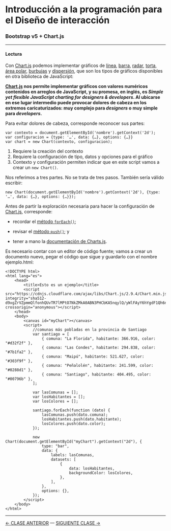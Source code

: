 # Introducción a la programación para el Diseño de interacción

### Bootstrap v5 + Chart.js

- - - - - - - - 

#### Lectura

Con [Chart.js](https://www.chartjs.org/) podemos implementar gráficos de [línea](https://www.chartjs.org/docs/latest/charts/line.html), [barra](https://www.chartjs.org/docs/latest/charts/bar.html), [radar](https://www.chartjs.org/docs/latest/charts/radar.html), [torta](https://www.chartjs.org/docs/latest/charts/doughnut.html), [área polar](https://www.chartjs.org/docs/latest/charts/polar.html), [burbujas](https://www.chartjs.org/docs/latest/charts/bubble.html) y [dispersión](https://www.chartjs.org/docs/latest/charts/scatter.html), que son los tipos de gráficos disponibles en otra biblioteca de JavaScript:

**[Chart.js](https://www.chartjs.org/) nos permite implementar gráficos con valores numéricos contenidos en arreglos de JavaScript, y su promesa, en inglés, es *Simple yet flexible JavaScript charting for designers & developers*. Al ubicarse en ese lugar intermedio puede provocar dolores de cabeza en los extremos caricaturizados: muy complejo para *designers* o muy simple para *developers*.** 

Para evitar dolores de cabeza, corresponde reconocer sus partes: 

```
var contexto = document.getElementById('nombre').getContext('2d');
var configuracion = {type: '…', data: {…}, options: {…}}
var chart = new Chart(contexto, configuracion);
```

1. Requiere la creación del contexto 
2. Requiere la configuración de tipo, datos y opciones para el gráfico 
3. Contexto y configuración permiten indicar que en este script vamos a crear un `new Chart()`.

Nos referimos a tres partes. No se trata de tres pasos. También sería válido escribir:

```
new Chart(document.getElementById('nombre').getContext('2d'), {type: '…', data: {…}, options: {…}});
```

Antes de partir la exploración necesaria para hacer la configuración de [Chart.js](https://www.chartjs.org/docs/latest/charts/?h=type), corresponde:

- recordar el [método `forEach()`](https://developer.mozilla.org/es/docs/Web/JavaScript/Referencia/Objetos_globales/Array/forEach);

- revisar el [método `push()`](https://developer.mozilla.org/es/docs/Web/JavaScript/Referencia/Objetos_globales/Array/push); y

- tener a mano la [documentación de Charts.js](https://www.chartjs.org/docs/latest/).

Es necesario contar con un editor de código fuente; vamos a crear un documento nuevo, pegar el código que sigue y guardarlo con el nombre ejemplo.html:

```
<!DOCTYPE html>
<html lang="es">
    <head>
        <title>Esto es un ejemplo</title>
        <script src="https://cdnjs.cloudflare.com/ajax/libs/Chart.js/2.9.4/Chart.min.js" integrity="sha512-d9xgZrVZpmmQlfonhQUvTR7lMPtO7NkZMkA0ABN3PHCbKA5nqylQ/yWlFAyY6hYgdF1Qh6nYiuADWwKB4C2WSw==" crossorigin="anonymous"></script>
    </head>
    <body>
        <canvas id="myChart"></canvas>
        <script>
            //comunas más pobladas en la provincia de Santiago
            var santiago = [
                { comuna: "La Florida", habitante: 366.916, color: "#d32f2f" },
                { comuna: "Las Condes", habitante: 294.838, color: "#7b1fa2" },
                { comuna: "Maipú", habitante: 521.627, color: "#303f9f" },
                { comuna: "Peñalolén", habitante: 241.599, color: "#0288d1" },
                { comuna: "Santiago", habitante: 404.495, color: "#00796b" },
            ];

            var lasComunas = [];
            var losHabitantes = [];
            var losColores = [];

            santiago.forEach(function (dato) {
                lasComunas.push(dato.comuna);
                losHabitantes.push(dato.habitante);
                losColores.push(dato.color);
            });

            new Chart(document.getElementById("myChart").getContext("2d"), {
                type: "bar",
                data: {
                    labels: lasComunas,
                    datasets: [
                        {
                            data: losHabitantes,
                            backgroundColor: losColores,
                        },
                    ],
                },
                options: {},
            });
        </script>
    </body>
</html>
```

- - - - - - -

[← CLASE ANTERIOR](https://github.com/profesorfaco/interaccion/tree/main/sesion_05) — [SIGUIENTE CLASE →](https://github.com/profesorfaco/interaccion/tree/main/sesion_07)
